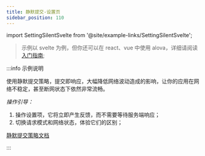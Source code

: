 ```yaml
---
title: 静默提交-设置页
sidebar_position: 110
---
```


import SettingSilentSvelte from '@site/example-links/SettingSilentSvelte';

> 示例以 svelte 为例，但你还可以在 react、vue 中使用 alova，详细请阅读 [入门指南](/overview/index);

<SettingSilentSvelte></SettingSilentSvelte>

:::info 示例说明

使用静默提交策略，提交即响应，大幅降低网络波动造成的影响，让你的应用在网络不稳定，甚至断网状态下依然非常流畅。

_操作引导：_

1. 操作设置项，它将立即产生反馈，而不需要等待服务端响应；
2. 切换请求模式和网络状态，体验它们的区别；

[静默提交策略文档](/category/sensorless-data-interaction)

:::
